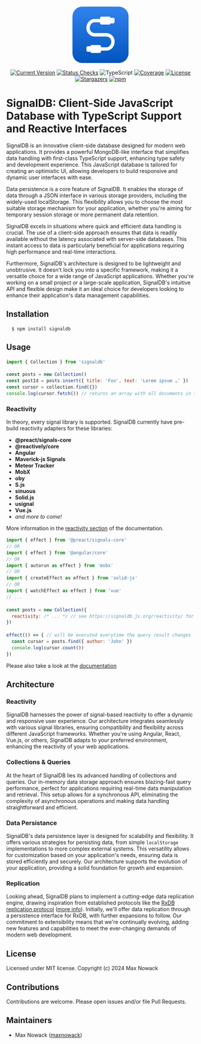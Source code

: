 <p align="center">
  <a href="#">
    <img src="./docs/public/logo.svg" width="150px" alt="JavaScript Database" />
  </a>
</p>

<p align="center">
  <a href="https://github.com/maxnowack/signaldb/releases"><img src="https://img.shields.io/github/v/release/maxnowack/signaldb?include_prereleases&label=version&sort=semver" alt="Current Version" /></a>
  <a href="https://github.com/maxnowack/signaldb/actions"><img src="https://img.shields.io/github/checks-status/maxnowack/signaldb/main" alt="Status Checks" /></a>
  <img src="https://img.shields.io/npm/types/signaldb" alt="TypeScript" />
  <a href="https://app.codecov.io/gh/maxnowack/signaldb"><img src="https://img.shields.io/codecov/c/github/maxnowack/signaldb" alt="Coverage" /></a>
  <a href="https://github.com/maxnowack/signaldb/blob/main/LICENSE"><img src="https://img.shields.io/github/license/maxnowack/signaldb" alt="License" /></a>
  <a href="https://github.com/maxnowack/signaldb/stargazers"><img src="https://img.shields.io/github/stars/maxnowack/signaldb" alt="Stargazers" /></a>
  <a href="https://www.npmjs.com/package/signaldb"><img src="https://img.shields.io/npm/dm/signaldb" alt="npm" /></a>
</p>

# SignalDB: Client-Side JavaScript Database with TypeScript Support and Reactive Interfaces

SignalDB is an innovative client-side database designed for modern web applications. It provides a powerful MongoDB-like interface that simplifies data handling with first-class TypeScript support, enhancing type safety and development experience. This JavaScript database is tailored for creating an optimistic UI, allowing developers to build responsive and dynamic user interfaces with ease.

Data persistence is a core feature of SignalDB. It enables the storage of data through a JSON interface in various storage providers, including the widely-used localStorage. This flexibility allows you to choose the most suitable storage mechanism for your application, whether you're aiming for temporary session storage or more permanent data retention.

SignalDB excels in situations where quick and efficient data handling is crucial. The use of a client-side approach ensures that data is readily available without the latency associated with server-side databases. This instant access to data is particularly beneficial for applications requiring high performance and real-time interactions.

Furthermore, SignalDB's architecture is designed to be lightweight and unobtrusive. It doesn't lock you into a specific framework, making it a versatile choice for a wide range of JavaScript applications. Whether you're working on a small project or a large-scale application, SignalDB's intuitive API and flexible design make it an ideal choice for developers looking to enhance their application's data management capabilities.

## Installation

````
  $ npm install signaldb
````

## Usage

```js
import { Collection } from 'signaldb'

const posts = new Collection()
const postId = posts.insert({ title: 'Foo', text: 'Lorem ipsum …' })
const cursor = collection.find({})
console.log(cursor.fetch()) // returns an array with all documents in the collection
```

### Reactivity
In theory, every signal library is supported. SignalDB currently have pre-build reactivity adapters for these libraries:
* **@preact/signals-core**
* **@reactively/core**
* **Angular**
* **Maverick-js Signals**
* **Meteor Tracker**
* **MobX**
* **oby**
* **S.js**
* **sinuous**
* **Solid.js**
* **usignal**
* **Vue.js**
* *and more to come!*

More information in the [reactivity section](https://signaldb.js.org/reactivity/) of the documentation.

```js
import { effect } from '@preact/signals-core'
// OR
import { effect } from '@angular/core'
// OR
import { autorun as effect } from 'mobx'
// OR
import { createEffect as effect } from 'solid-js'
// OR
import { watchEffect as effect } from 'vue'
// ...

const posts = new Collection({
  reactivity: /* ... */ // see https://signaldb.js.org/reactivity/ for reactivity adapters for your favorite library,
})

effect(() => { // will be executed everytime the query result changes
  const cursor = posts.find({ author: 'John' })
  console.log(cursor.count())
})

```

Please also take a look at the [documentation](https://signaldb.js.org)

## Architecture

### Reactivity

SignalDB harnesses the power of signal-based reactivity to offer a dynamic and responsive user experience. Our architecture integrates seamlessly with various signal libraries, ensuring compatibility and flexibility across different JavaScript frameworks. Whether you're using Angular, React, Vue.js, or others, SignalDB adapts to your preferred environment, enhancing the reactivity of your web applications.

### Collections & Queries

At the heart of SignalDB lies its advanced handling of collections and queries. Our in-memory data storage approach ensures blazing-fast query performance, perfect for applications requiring real-time data manipulation and retrieval. This setup allows for a synchronous API, eliminating the complexity of asynchronous operations and making data handling straightforward and efficient.

### Data Persistance

SignalDB's data persistence layer is designed for scalability and flexibility. It offers various strategies for persisting data, from simple `localStorage` implementations to more complex external systems. This versatility allows for customization based on your application's needs, ensuring data is stored efficiently and securely. Our architecture supports the evolution of your application, providing a solid foundation for growth and expansion.

### Replication

Looking ahead, SignalDB plans to implement a cutting-edge data replication engine, drawing inspiration from established protocols like the [RxDB replication protocol](https://rxdb.info/replication.html) ([more info](https://github.com/pubkey/rxdb/issues/3883)). Initially, we'll offer data replication through a persistence interface for RxDB, with further expansions to follow. Our commitment to extensibility means that we're continually evolving, adding new features and capabilities to meet the ever-changing demands of modern web development.

## License
Licensed under MIT license. Copyright (c) 2024 Max Nowack

## Contributions
Contributions are welcome. Please open issues and/or file Pull Requests.

## Maintainers
- Max Nowack ([maxnowack](https://github.com/maxnowack))
